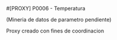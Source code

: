 #[PROXY] P0006 - Temperatura

(Mineria de datos de parametro pendiente)

Proxy creado con fines de coordinacion